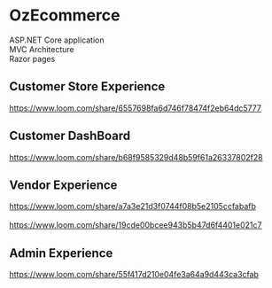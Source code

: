 # OzEcommerce
ASP.NET Core application</br>
MVC Architecture </br>
Razor pages
## Customer Store Experience
https://www.loom.com/share/6557698fa6d746f78474f2eb64dc5777
## Customer DashBoard
https://www.loom.com/share/b68f9585329d48b59f61a26337802f28
## Vendor Experience
https://www.loom.com/share/a7a3e21d3f0744f08b5e2105ccfabafb </br></br>
https://www.loom.com/share/19cde00bcee943b5b47d6f4401e021c7
## Admin Experience
https://www.loom.com/share/55f417d210e04fe3a64a9d443ca3cfab
